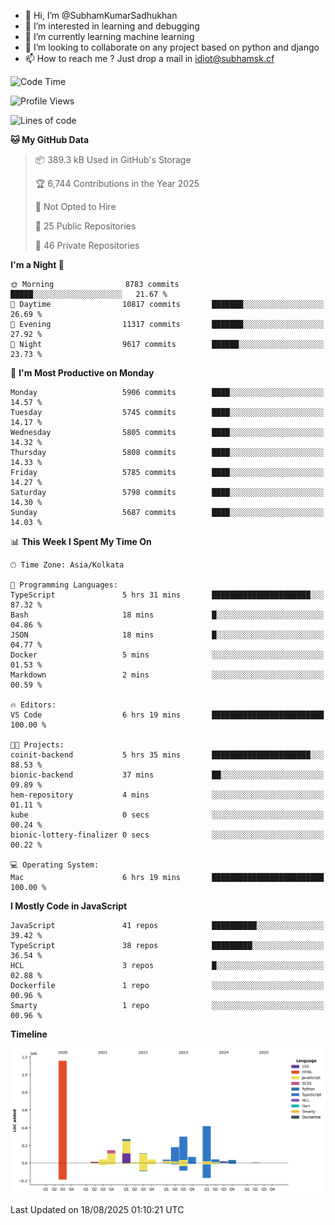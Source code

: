 - 👋 Hi, I’m @SubhamKumarSadhukhan
- 👀 I’m interested in learning and debugging
- 🌱 I’m currently learning machine learning
- 💞️ I’m looking to collaborate on any project based on python and django
- 📫 How to reach me ?
      Just drop a mail in idiot@subhamsk.cf

<!---
SubhamKumarSadhukhan/SubhamKumarSadhukhan is a ✨ special ✨ repository because its `README.md` (this file) appears on your GitHub profile.
You can click the Preview link to take a look at your changes.
--->


<!--START_SECTION:waka-->
![Code Time](http://img.shields.io/badge/Code%20Time-3%2C050%20hrs%2016%20mins-blue)

![Profile Views](http://img.shields.io/badge/Profile%20Views-0-blue)

![Lines of code](https://img.shields.io/badge/From%20Hello%20World%20I%27ve%20Written-2.9%20million%20lines%20of%20code-blue)

**🐱 My GitHub Data** 

> 📦 389.3 kB Used in GitHub's Storage 
 > 
> 🏆 6,744 Contributions in the Year 2025
 > 
> 🚫 Not Opted to Hire
 > 
> 📜 25 Public Repositories 
 > 
> 🔑 46 Private Repositories 
 > 
**I'm a Night 🦉** 

```text
🌞 Morning                8783 commits        █████░░░░░░░░░░░░░░░░░░░░   21.67 % 
🌆 Daytime                10817 commits       ███████░░░░░░░░░░░░░░░░░░   26.69 % 
🌃 Evening                11317 commits       ███████░░░░░░░░░░░░░░░░░░   27.92 % 
🌙 Night                  9617 commits        ██████░░░░░░░░░░░░░░░░░░░   23.73 % 
```
📅 **I'm Most Productive on Monday** 

```text
Monday                   5906 commits        ████░░░░░░░░░░░░░░░░░░░░░   14.57 % 
Tuesday                  5745 commits        ████░░░░░░░░░░░░░░░░░░░░░   14.17 % 
Wednesday                5805 commits        ████░░░░░░░░░░░░░░░░░░░░░   14.32 % 
Thursday                 5808 commits        ████░░░░░░░░░░░░░░░░░░░░░   14.33 % 
Friday                   5785 commits        ████░░░░░░░░░░░░░░░░░░░░░   14.27 % 
Saturday                 5798 commits        ████░░░░░░░░░░░░░░░░░░░░░   14.30 % 
Sunday                   5687 commits        ████░░░░░░░░░░░░░░░░░░░░░   14.03 % 
```


📊 **This Week I Spent My Time On** 

```text
🕑︎ Time Zone: Asia/Kolkata

💬 Programming Languages: 
TypeScript               5 hrs 31 mins       ██████████████████████░░░   87.32 % 
Bash                     18 mins             █░░░░░░░░░░░░░░░░░░░░░░░░   04.86 % 
JSON                     18 mins             █░░░░░░░░░░░░░░░░░░░░░░░░   04.77 % 
Docker                   5 mins              ░░░░░░░░░░░░░░░░░░░░░░░░░   01.53 % 
Markdown                 2 mins              ░░░░░░░░░░░░░░░░░░░░░░░░░   00.59 % 

🔥 Editors: 
VS Code                  6 hrs 19 mins       █████████████████████████   100.00 % 

🐱‍💻 Projects: 
coinit-backend           5 hrs 35 mins       ██████████████████████░░░   88.53 % 
bionic-backend           37 mins             ██░░░░░░░░░░░░░░░░░░░░░░░   09.89 % 
hem-repository           4 mins              ░░░░░░░░░░░░░░░░░░░░░░░░░   01.11 % 
kube                     0 secs              ░░░░░░░░░░░░░░░░░░░░░░░░░   00.24 % 
bionic-lottery-finalizer 0 secs              ░░░░░░░░░░░░░░░░░░░░░░░░░   00.22 % 

💻 Operating System: 
Mac                      6 hrs 19 mins       █████████████████████████   100.00 % 
```

**I Mostly Code in JavaScript** 

```text
JavaScript               41 repos            ██████████░░░░░░░░░░░░░░░   39.42 % 
TypeScript               38 repos            █████████░░░░░░░░░░░░░░░░   36.54 % 
HCL                      3 repos             █░░░░░░░░░░░░░░░░░░░░░░░░   02.88 % 
Dockerfile               1 repo              ░░░░░░░░░░░░░░░░░░░░░░░░░   00.96 % 
Smarty                   1 repo              ░░░░░░░░░░░░░░░░░░░░░░░░░   00.96 % 
```



**Timeline**

![Lines of Code chart](https://raw.githubusercontent.com/SubhamKumarSadhukhan/SubhamKumarSadhukhan/main/assets/bar_graph.png)


 Last Updated on 18/08/2025 01:10:21 UTC
<!--END_SECTION:waka-->
